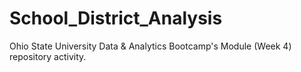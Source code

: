 # School_District_Analysis
Ohio State University Data &amp; Analytics Bootcamp's Module (Week 4) repository activity.
